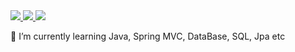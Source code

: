 <a href="이동할 링크">
  <img src="https://img.shields.io/badge/Java-blue?style=flat-square&logo=JAVA&logoColor=white"/>
</a>

<a href="이동할 링크">
  <img src="https://img.shields.io/badge/Spring-green?style=flat-square&logo=Spring&logoColor=white"/>
</a>

<a href="이동할 링크">
  <img src="https://img.shields.io/badge/JPA-yellowgreen?style=flat-square&logo=JPA&logoColor=white"/>
</a>

   

🌱 I’m currently learning Java, Spring MVC, DataBase, SQL, Jpa etc

